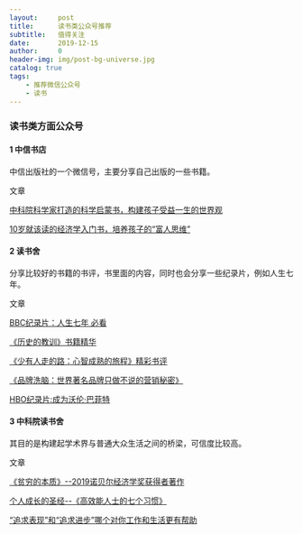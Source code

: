 ```yaml
---
layout:     post
title:      读书类公众号推荐
subtitle:   值得关注
date:       2019-12-15
author:     0
header-img: img/post-bg-universe.jpg
catalog: true
tags:
    - 推荐微信公众号
    - 读书
---
```


### 读书类方面公众号

#### 1 中信书店

中信出版社的一个微信号，主要分享自己出版的一些书籍。

文章

[中科院科学家打造的科学启蒙书，构建孩子受益一生的世界观](https://mp.weixin.qq.com/s/oAhE2sSV5sobSh2SJaMHzQ)


[10岁就该读的经济学入门书，培养孩子的“富人思维”](https://mp.weixin.qq.com/s/OJDxkeWCAhOodDRJd49rBQ)  


#### 2 读书舍

分享比较好的书籍的书评，书里面的内容，同时也会分享一些纪录片，例如人生七年。

文章

[BBC纪录片：人生七年 必看](https://mp.weixin.qq.com/s/e4bdeS2hIkXBEaom-IcCWQ)

[《历史的教训》书籍精华](https://mp.weixin.qq.com/s/z4cI7ePN8sZz0EmuHZBwQg)

[《少有人走的路：心智成熟的旅程》精彩书评](https://mp.weixin.qq.com/s/Oq2W3ufBILLyPMPGnfE3yA)

[《品牌洗脑：世界著名品牌只做不说的营销秘密》](https://mp.weixin.qq.com/s/imGTVuOQxyEry4dXw50Cmg)

[HBO纪录片:成为沃伦·巴菲特](https://mp.weixin.qq.com/s/e4bdeS2hIkXBEaom-IcCWQ)  


#### 3 中科院读书舍

其目的是构建起学术界与普通大众生活之间的桥梁，可信度比较高。

文章

[《贫穷的本质》--2019诺贝尔经济学奖获得者著作](https://mp.weixin.qq.com/s/x5n33EAxkek5Jq5G4amAqw)

[个人成长的圣经--《高效能人士的七个习惯》](https://mp.weixin.qq.com/s/Z-fj1CY7ja5woS9I_0sY7A)

[“追求表现”和“追求进步”哪个对你工作和生活更有帮助](https://mp.weixin.qq.com/s/3r2SaTO8S8LXulkDh9sxDg)

